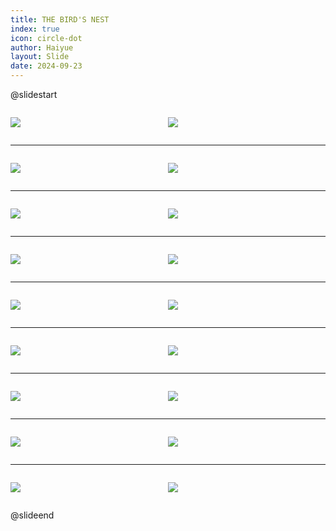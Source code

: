 ```yaml
---
title: THE BIRD'S NEST
index: true
icon: circle-dot
author: Haiyue
layout: Slide
date: 2024-09-23
---
```

 
@slidestart

<div style="display:flex">
<div style="flex:1">

![](/reading/english/Level-P/THE%20BIRD'S%20NEST/001.webp)
</div>
<div style="flex:1">

![](/reading/english/Level-P/THE%20BIRD'S%20NEST/002.webp)
</div>
</div>

---

<div style="display:flex">
<div style="flex:1">

![](/reading/english/Level-P/THE%20BIRD'S%20NEST/003.webp)
</div>
<div style="flex:1">

![](/reading/english/Level-P/THE%20BIRD'S%20NEST/004.webp)
</div>
</div>

---

<div style="display:flex">
<div style="flex:1">

![](/reading/english/Level-P/THE%20BIRD'S%20NEST/005.webp)
</div>
<div style="flex:1">

![](/reading/english/Level-P/THE%20BIRD'S%20NEST/006.webp)
</div>
</div>

---

<div style="display:flex">
<div style="flex:1">

![](/reading/english/Level-P/THE%20BIRD'S%20NEST/007.webp)
</div>
<div style="flex:1">

![](/reading/english/Level-P/THE%20BIRD'S%20NEST/008.webp)
</div>
</div>

---

<div style="display:flex">
<div style="flex:1">

![](/reading/english/Level-P/THE%20BIRD'S%20NEST/009.webp)
</div>
<div style="flex:1">

![](/reading/english/Level-P/THE%20BIRD'S%20NEST/010.webp)
</div>
</div>

---

<div style="display:flex">
<div style="flex:1">

![](/reading/english/Level-P/THE%20BIRD'S%20NEST/011.webp)
</div>
<div style="flex:1">

![](/reading/english/Level-P/THE%20BIRD'S%20NEST/012.webp)
</div>
</div>

---

<div style="display:flex">
<div style="flex:1">

![](/reading/english/Level-P/THE%20BIRD'S%20NEST/013.webp)
</div>
<div style="flex:1">

![](/reading/english/Level-P/THE%20BIRD'S%20NEST/014.webp)
</div>
</div>

---

<div style="display:flex">
<div style="flex:1">

![](/reading/english/Level-P/THE%20BIRD'S%20NEST/015.webp)
</div>
<div style="flex:1">

![](/reading/english/Level-P/THE%20BIRD'S%20NEST/016.webp)
</div>
</div>

---

<div style="display:flex">
<div style="flex:1">

![](/reading/english/Level-P/THE%20BIRD'S%20NEST/017.webp)
</div>
<div style="flex:1">

![](/reading/english/Level-P/THE%20BIRD'S%20NEST/018.webp)
</div>
</div>

@slideend